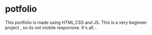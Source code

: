 # potfolio

This portfolio is made using HTML,CSS and JS.
This is a very begineer project , so its not mobile responsive.
It's all...
